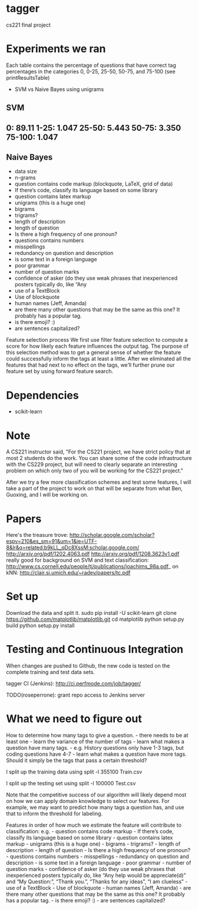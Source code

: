 tagger
======

cs221 final project


Experiments we ran
===================
Each table contains the percentage of questions
that have correct tag percentages in the categories
0, 0-25, 25-50, 50-75, and 75-100
(see printResultsTable)

- SVM vs Naive Bayes using unigrams

SVM
--------------
0:       89.11
1-25:    1.047
25-50:   5.443
50-75:   3.350
75-100:  1.047
--------------

Naive Bayes
--------------


- data size
- n-grams
- question contains code markup (blockquote, LaTeX, grid of data)
- If there’s code, classify its language based on some library
- question contains latex markup
- unigrams (this is a huge one)
- bigrams
- trigrams?
- length of description
- length of question
- Is there a high frequency of one pronoun?
- questions contains numbers
- misspellings
- redundancy on question and description
- is some text in a foreign language
- poor grammar
- number of question marks
- confidence of asker (do they use weak phrases that inexperienced posters typically do, like “Any
- use of a TextBlock
- Use of blockquote
- human names (Jeff, Amanda)
- are there many other questions that may be the same as this one? It probably has a popular tag.
- is there emoji? :)
- are sentences capitalized?

Feature selection process
    We first use filter feature selection to compute a score
    for how likely each feature influences the output tag. The
    purpose of this selection method was to get a general sense
    of whether the feature could successfully inform the tags at
    least a little. After we eliminated all the features that
    had next to no effect on the tags, we’ll further prune our
    feature set by using forward feature search.















Dependencies
============
- scikit-learn

Note
====
A CS221 instructor said, "For the CS221 project, we
have strict policy that at most 2 students do the work.
You can share some of the code infrastructure with the
CS229 project, but will need to clearly separate an
interesting problem on which only two of you will be
working for the CS221 project."

After we try a few more classification schemes and test
some features, I will take a part of the
project to work on that will be separate from what
Ben, Guoxing, and I will be working on.

Papers
======
Here's the treasure trove: http://scholar.google.com/scholar?espv=210&es_sm=91&um=1&ie=UTF-8&lr&q=related:b9kLL_qDc8XssM:scholar.google.com/
http://arxiv.org/pdf/1202.4063.pdf
http://arxiv.org/pdf/1208.3623v1.pdf
really good for background on SVM and text classification: http://www.cs.cornell.edu/people/tj/publications/joachims_98a.pdf_
on kNN: http://clair.si.umich.edu/~radev/papers/tc.pdf

Set up
======
Download the data and split it.
sudo pip install -U scikit-learn
git clone https://github.com/matplotlib/matplotlib.git
cd matplotlib
python setup.py build
python setup.py install

Testing and Continuous Integration
==================================
When changes are pushed to Github, the new code is tested on the complete training and test data sets.

tagger CI (Jenkins):
http://ci.perfmode.com/job/tagger/

TODO(roseperrone): grant repo access to Jenkins server

What we need to figure out
==========================
How to determine how many tags to give a question.
    - there needs to be at least one
    - learn the variance of the number of tags
    - learn what makes a question have many tags.
        - e.g. History questions only have 1-3 tags,
               but coding questions have 4-7
    - learn what makes a question have more tags. Should it
      simply be the tags that pass a certain threshold?

I split up the training data using
split -l 355100 Train.csv

I split up the testing set using
split -l 100000 Test.csv

Note that the competitive success of our algorithm will
likely depend most on how we can apply domain knowledge
to select our features. For example, we may want to predict
how many tags a question has, and use that to inform
the threshold for labeling.

Features in order of how much we estimate the feature will contribute to classification:
e.g.
    - question contains code markup
    - If there’s code, classify its language based on some library
    - question contains latex markup
    - unigrams (this is a huge one)
    - bigrams
    - trigrams?
    - length of description
    - length of question
    - Is there a high frequency of one pronoun?
    - questions contains numbers
    - misspellings
    - redundancy on question and description
    - is some text in a foreign language
    - poor grammar
    - number of question marks
    - confidence of asker (do they use weak phrases that inexperienced posters typically do, like “Any help would be appreciate(d)” and “My Question:”, “Thank you.”, “Thanks for any ideas”, “I am clueless”
    - use of a TextBlock
    - Use of blockquote
    - human names (Jeff, Amanda)
    - are there many other questions that may be the same as this one? It probably has a popular tag.
    - is there emoji? :)
    - are sentences capitalized?
